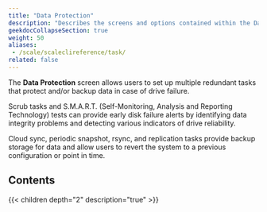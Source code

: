 ```yaml
---
title: "Data Protection"
description: "Describes the screens and options contained within the Data Protection section in TrueNAS SCALE."
geekdocCollapseSection: true
weight: 50
aliases:
 - /scale/scaleclireference/task/
related: false
---
```


The **Data Protection** screen allows users to set up multiple redundant tasks that protect and/or backup data in case of drive failure.

Scrub tasks and S.M.A.R.T. (Self-Monitoring, Analysis and Reporting Technology) tests can provide early disk failure alerts by identifying data integrity problems and detecting various indicators of drive reliability.

Cloud sync, periodic snapshot, rsync, and replication tasks provide backup storage for data and allow users to revert the system to a previous configuration or point in time.

## Contents

{{< children depth="2" description="true" >}}
